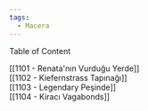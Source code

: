 ```yaml
---  
tags:  
  - Macera  
---  
```

  
Table of Content  
  
[[1101 - Renata'nın Vurduğu Yerde]]  
[[1102 - Kiefernstrass Tapınağı]]  
[[1103 - Legendary Peşinde]]  
[[1104 - Kiracı Vagabonds]]